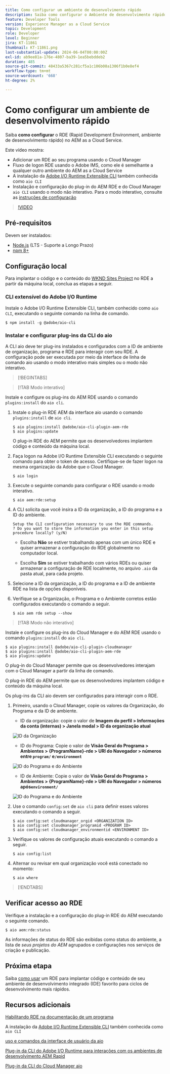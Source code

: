 ```yaml
---
title: Como configurar um ambiente de desenvolvimento rápido
description: Saiba como configurar o Ambiente de desenvolvimento rápido para o AEM as a Cloud Service.
feature: Developer Tools
version: Experience Manager as a Cloud Service
topic: Development
role: Developer
level: Beginner
jira: KT-11861
thumbnail: KT-11861.png
last-substantial-update: 2024-06-04T00:00:00Z
exl-id: ab9ee81a-176e-4807-ba39-1ea5bebddeb2
duration: 485
source-git-commit: 48433a5367c281cf5a1c106b08a1306f1b0e8ef4
workflow-type: tm+mt
source-wordcount: '668'
ht-degree: 2%

---
```


# Como configurar um ambiente de desenvolvimento rápido

Saiba **como configurar** o RDE (Rapid Development Environment, ambiente de desenvolvimento rápido) no AEM as a Cloud Service.

Este vídeo mostra:

- Adicionar um RDE ao seu programa usando o Cloud Manager
- Fluxo de logon RDE usando o Adobe IMS, como ele é semelhante a qualquer outro ambiente do AEM as a Cloud Service
- A instalação da [Adobe I/O Runtime Extensible CLI](https://developer.adobe.com/runtime/docs/guides/tools/cli_install/) também conhecida como `aio CLI`
- Instalação e configuração do plug-in do AEM RDE e do Cloud Manager `aio CLI` usando o modo não interativo. Para o modo interativo, consulte as [instruções de configuração](#setup-the-aem-rde-plugin)

>[!VIDEO](https://video.tv.adobe.com/v/3415490?quality=12&learn=on)

## Pré-requisitos

Devem ser instalados:

- [Node.js](https://nodejs.org/en/) (LTS - Suporte a Longo Prazo)
- [npm 8+](https://docs.npmjs.com/)

## Configuração local

Para implantar o código e o conteúdo do [WKND Sites Project](https://github.com/adobe/aem-guides-wknd#aem-wknd-sites-project) no RDE a partir da máquina local, conclua as etapas a seguir.

### CLI extensível do Adobe I/O Runtime

Instale o Adobe I/O Runtime Extensible CLI, também conhecido como `aio CLI`, executando o seguinte comando na linha de comando.

```shell
$ npm install -g @adobe/aio-cli
```

### Instalar e configurar plug-ins da CLI do aio

A CLI aio deve ter plug-ins instalados e configurados com a ID de ambiente de organização, programa e RDE para interagir com seu RDE. A configuração pode ser executada por meio da interface de linha de comando aio usando o modo interativo mais simples ou o modo não interativo.

>[!BEGINTABS]

>[!TAB Modo interativo]

Instale e configure os plug-ins do AEM RDE usando o comando `plugins:install` do `aio cli`.

1. Instale o plug-in RDE AEM da interface aio usando o comando `plugins:install` de `aio cli`.

   ```shell
   $ aio plugins:install @adobe/aio-cli-plugin-aem-rde    
   $ aio plugins:update
   ```

   O plug-in RDE do AEM permite que os desenvolvedores implantem código e conteúdo da máquina local.

2. Faça logon na Adobe I/O Runtime Extensible CLI executando o seguinte comando para obter o token de acesso. Certifique-se de fazer logon na mesma organização da Adobe que o Cloud Manager.

   ```shell
   $ aio login
   ```

3. Execute o seguinte comando para configurar o RDE usando o modo interativo.

   ```shell
   $ aio aem:rde:setup
   ```

4. A CLI solicita que você insira a ID da organização, a ID do programa e a ID do ambiente.

   ```shell
   Setup the CLI configuration necessary to use the RDE commands.
   ? Do you want to store the information you enter in this setup procedure locally? (y/N)
   ```

   - Escolha __Não__ se estiver trabalhando apenas com um único RDE e quiser armazenar a configuração do RDE globalmente no computador local.

   - Escolha __Sim__ se estiver trabalhando com vários RDEs ou quiser armazenar a configuração de RDE localmente, no arquivo `.aio` da pasta atual, para cada projeto.

5. Selecione a ID da organização, a ID do programa e a ID de ambiente RDE na lista de opções disponíveis.

6. Verifique se a Organização, o Programa e o Ambiente corretos estão configurados executando o comando a seguir.

   ```shell
   $ aio aem rde setup --show
   ```

>[!TAB Modo não interativo]

Instale e configure os plug-ins do Cloud Manager e do AEM RDE usando o comando `plugins:install` do `aio cli`.

```shell
$ aio plugins:install @adobe/aio-cli-plugin-cloudmanager
$ aio plugins:install @adobe/aio-cli-plugin-aem-rde
$ aio plugins:update
```

O plug-in do Cloud Manager permite que os desenvolvedores interajam com o Cloud Manager a partir da linha de comando.

O plug-in RDE do AEM permite que os desenvolvedores implantem código e conteúdo da máquina local.

Os plug-ins da CLI aio devem ser configurados para interagir com o RDE.

1. Primeiro, usando o Cloud Manager, copie os valores da Organização, do Programa e da ID de ambiente.

   - ID da organização: copie o valor de **Imagem do perfil > Informações da conta (internas) > Janela modal > ID da organização atual**

   ![ID da Organização](./assets/Org-ID.png)

   - ID do Programa: Copie o valor de **Visão Geral do Programa > Ambientes > {ProgramName}-rde > URI do Navegador > números entre `program/` e`/environment`**

   ![ID do Programa e do Ambiente](./assets/Program-Environment-Id.png)

   - ID de Ambiente: Copie o valor de **Visão Geral do Programa > Ambientes > {ProgramName}-rde > URI do Navegador > números após`environment/`**

   ![ID do Programa e do Ambiente](./assets/Program-Environment-Id.png)

1. Use o comando `config:set` de `aio cli` para definir esses valores executando o comando a seguir.

   ```shell
   $ aio config:set cloudmanager_orgid <ORGANIZATION ID>
   $ aio config:set cloudmanager_programid <PROGRAM ID>
   $ aio config:set cloudmanager_environmentid <ENVIRONMENT ID>
   ```

1. Verifique os valores de configuração atuais executando o comando a seguir.

   ```shell
   $ aio config:list
   ```

1. Alternar ou revisar em qual organização você está conectado no momento:

   ```shell
   $ aio where
   ```

>[!ENDTABS]

## Verificar acesso ao RDE

Verifique a instalação e a configuração do plug-in RDE do AEM executando o seguinte comando.

```shell
$ aio aem:rde:status
```

As informações de status do RDE são exibidas como status do ambiente, a lista de _seus projetos do AEM_ agrupados e configurações nos serviços de criação e publicação.

## Próxima etapa

Saiba [como usar](./how-to-use.md) um RDE para implantar código e conteúdo de seu ambiente de desenvolvimento integrado (IDE) favorito para ciclos de desenvolvimento mais rápidos.


## Recursos adicionais

[Habilitando RDE na documentação de um programa](https://experienceleague.adobe.com/docs/experience-manager-cloud-service/content/implementing/developing/rapid-development-environments.html?lang=pt-BR#enabling-rde-in-a-program)

A instalação da [Adobe I/O Runtime Extensible CLI](https://developer.adobe.com/runtime/docs/guides/tools/cli_install/) também conhecida como `aio CLI`

[uso e comandos da interface de usuário da aio](https://github.com/adobe/aio-cli#usage)

[Plug-in da CLI do Adobe I/O Runtime para interações com os ambientes de desenvolvimento AEM Rapid](https://github.com/adobe/aio-cli-plugin-aem-rde#aio-cli-plugin-aem-rde)

[Plug-in da CLI do Cloud Manager aio](https://github.com/adobe/aio-cli-plugin-cloudmanager)
